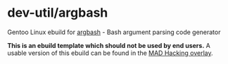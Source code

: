 # dev-util/argbash

Gentoo Linux ebuild for [argbash](https://github.com/matejak/argbash) - Bash argument parsing code generator

**This is an ebuild template which should not be used by end users.** A usable version of this ebuild can
be found in the [MAD Hacking overlay](https://github.com/MADhacking/overlay).
